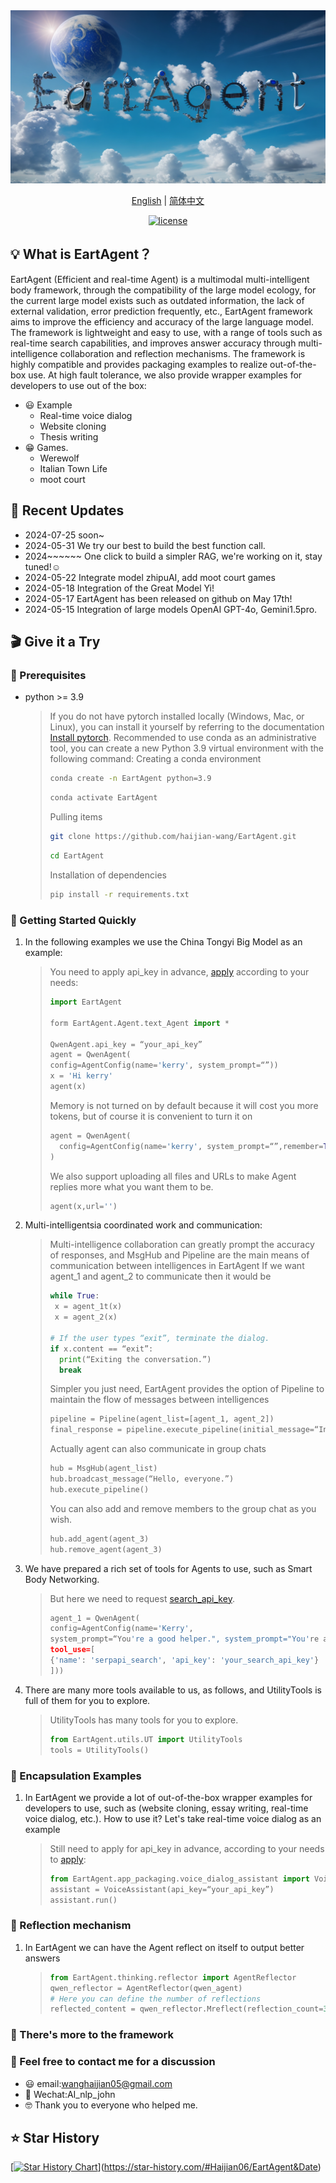 <div align="center">
<img src="assets/130898843/f145bbb8-ed97-4025-a40b-4260a8a75f6bno_alpha-4.png"  alt="EartAgent logo">
</a>
</div>

<p align="center">
  <a href="./README.md">English</a> |
  <a href="./README_CN.md">简体中文</a> 
</p>


<p align="center">
      <a href="./LICENSE">
    <img height="21" src="https://img.shields.io/badge/License-Apache--2.0-ffffff?style=flat-square&labelColor=d4eaf7&color=1570EF" alt="license">
  </a>
</p>

## 💡 What is EartAgent？

EartAgent (Efficient and real-time Agent) is a multimodal multi-intelligent body framework, through the compatibility of the large model ecology, for the current large model exists such as outdated information, the lack of external validation, error prediction frequently, etc., EartAgent framework aims to improve the efficiency and accuracy of the large language model. The framework is lightweight and easy to use, with a range of tools such as real-time search capabilities, and improves answer accuracy through multi-intelligence collaboration and reflection mechanisms. The framework is highly compatible and provides packaging examples to realize out-of-the-box use.
At high fault tolerance, we also provide wrapper examples for developers to use out of the box:
- 😃 Example
  - Real-time voice dialog
  - Website cloning
  - Thesis writing
- 😁 Games.
  - Werewolf
  - Italian Town Life
  - moot court
## 📌 Recent Updates
- 2024-07-25 soon~
- 2024-05-31 We try our best to build the best function call.
- 2024~~~~~~ One click to build a simpler RAG, we're working on it, stay tuned!☺️
- 2024-05-22 Integrate model zhipuAI, add moot court games
- 2024-05-18  Integration of the Great Model Yi!
- 2024-05-17 EartAgent has been released on github on May 17th!
- 2024-05-15 Integration of large models OpenAI GPT-4o, Gemini1.5pro.

## 🎬 Give it a Try

### 📝 Prerequisites

- python >= 3.9 
   > If you do not have pytorch installed locally (Windows, Mac, or Linux), you can install it yourself by referring to the documentation [Install pytorch](https://pytorch.org/).
   > Recommended to use conda as an administrative tool, you can create a new Python 3.9 virtual environment with the following command:
   > Creating a conda environment
   > ```bash
   > conda create -n EartAgent python=3.9
   > ```
   > ```bash
   > conda activate EartAgent
   > ```
   > Pulling items
   > ```bash
   > git clone https://github.com/haijian-wang/EartAgent.git
   > ```
   > ```bash
   > cd EartAgent
   > ```
   > Installation of dependencies
   > ```bash
   >pip install -r requirements.txt
   > ```

### 🚀 Getting Started Quickly

1. In the following examples we use the China Tongyi Big Model as an example:

   > You need to apply api_key in advance, [apply](https://dashscope.console.aliyun.com/apiKey) according to your needs:
   >```python
   > import EartAgent
   >
   > form EartAgent.Agent.text_Agent import *
   > 
   > QwenAgent.api_key = “your_api_key”
   > agent = QwenAgent(
   > config=AgentConfig(name='kerry', system_prompt=“”))
   > x = 'Hi kerry'
   > agent(x)
   > ```
   > Memory is not turned on by default because it will cost you more tokens, but of course it is convenient to turn it on
   > ```python
   > agent = QwenAgent(
   >   config=AgentConfig(name='kerry', system_prompt=“”,remember=True)
   > )
   > ```
   > We also support uploading all files and URLs to make Agent replies more what you want them to be.
   > ```python
   > agent(x,url='')
   > ```
2. Multi-intelligentsia coordinated work and communication:
   >Multi-intelligence collaboration can greatly prompt the accuracy of responses, and MsgHub and Pipeline are the main means of communication between intelligences in EartAgent
   >If we want agent_1 and agent_2 to communicate then it would be
   >```python
   >while True:
   >  x = agent_1t(x)
   >  x = agent_2(x)
   >
   ># If the user types “exit”, terminate the dialog.
   >if x.content == “exit”:
   >   print(“Exiting the conversation.”)
   >   break
   >```
   >Simpler you just need, EartAgent provides the option of Pipeline to maintain the flow of messages between intelligences
   >```python
   >pipeline = Pipeline(agent_list=[agent_1, agent_2])
   >final_response = pipeline.execute_pipeline(initial_message=“Initial message to pipeline”)
   >```
   > Actually agent can also communicate in group chats
   >```python
   >hub = MsgHub(agent_list)
   >hub.broadcast_message(“Hello, everyone.”)
   >hub.execute_pipeline()
   >```
   >You can also add and remove members to the group chat as you wish.
   >```python
   >hub.add_agent(agent_3)
   >hub.remove_agent(agent_3)
   >```
3. We have prepared a rich set of tools for Agents to use, such as Smart Body Networking.
   > But here we need to request [search_api_key](https://serpapi.com/).
   >```python
   >agent_1 = QwenAgent(
   > config=AgentConfig(name='Kerry',
   > system_prompt=“You're a good helper.", system_prompt="You're a good helper."
   > tool_use=[
   > {'name': 'serpapi_search', 'api_key': 'your_search_api_key'}
   > ]))
   > ```
5. There are many more tools available to us, as follows, and UtilityTools is full of them for you to explore.
   >UtilityTools has many tools for you to explore.
   >```python
   >from EartAgent.utils.UT import UtilityTools
   >tools = UtilityTools()
   >```
   >
### 🚀 Encapsulation Examples

1. In EartAgent we provide a lot of out-of-the-box wrapper examples for developers to use, such as (website cloning, essay writing, real-time voice dialog, etc.).
How to use it? Let's take real-time voice dialog as an example
   > Still need to apply for api_key in advance, according to your needs to [apply](https://dashscope.console.aliyun.com/apiKey):
   > ```python
   >from EartAgent.app_packaging.voice_dialog_assistant import VoiceAssistant
   >assistant = VoiceAssistant(api_key=“your_api_key”)
   >assistant.run()        
   > ```
### 🤗 Reflection mechanism

1. In EartAgent we can have the Agent reflect on itself to output better answers
   > ```python
   >from EartAgent.thinking.reflector import AgentReflector
   >qwen_reflector = AgentReflector(qwen_agent)
   ># Here you can define the number of reflections   
   >reflected_content = qwen_reflector.Mreflect(reflection_count=3)        
   > ```
### 🤪 There's more to the framework
### 🙂 Feel free to contact me for a discussion
- 😃 email:wanghaijian05@gmail.com
- 🫡 Wechat:AI_nlp_john
- 🤓 Thank you to everyone who helped me.
## ⭐ Star History

[[![Star History Chart](https://api.star-history.com/svg?repos=haijian-wang/EartAgent&type=Date)](https://star-history.com/#haijian-wang/EartAgent&Date)](https://star-history.com/#Haijian06/EartAgent&Date)
